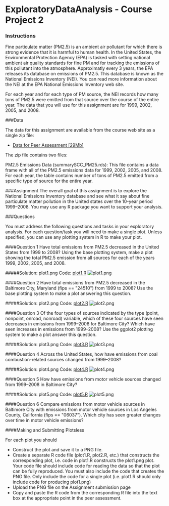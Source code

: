 # ExploratoryDataAnalysis - Course Project 2

### Instructions

Fine particulate matter (PM2.5) is an ambient air pollutant for which there is strong evidence that it is harmful to human health. In the United States, the Environmental Protection Agency (EPA) is tasked with setting national ambient air quality standards for fine PM and for tracking the emissions of this pollutant into the atmosphere. Approximatly every 3 years, the EPA releases its database on emissions of PM2.5. This database is known as the National Emissions Inventory (NEI). You can read more information about the NEI at the EPA National Emissions Inventory web site.

For each year and for each type of PM source, the NEI records how many tons of PM2.5 were emitted from that source over the course of the entire year. The data that you will use for this assignment are for 1999, 2002, 2005, and 2008.

###Data

The data for this assignment are available from the course web site as a single zip file:

* [Data for Peer Assessment [29Mb]](https://d396qusza40orc.cloudfront.net/exdata%2Fdata%2FNEI_data.zip)

The zip file contains two files:

PM2.5 Emissions Data (summarySCC_PM25.rds): This file contains a data frame with all of the PM2.5 emissions data for 1999, 2002, 2005, and 2008. For each year, the table contains number of tons of PM2.5 emitted from a specific type of source for the entire year. 

###Assignment
The overall goal of this assignment is to explore the National Emissions Inventory database and see what it say about fine particulate matter pollution in the United states over the 10-year period 1999–2008. You may use any R package you want to support your analysis.

###Questions

You must address the following questions and tasks in your exploratory analysis. For each question/task you will need to make a single plot. Unless specified, you can use any plotting system in R to make your plot.

####Question 1
Have total emissions from PM2.5 decreased in the United States from 1999 to 2008? Using the base plotting system, make a plot showing the total PM2.5 emission from all sources for each of the years 1999, 2002, 2005, and 2008.

#####Solution: plot1.png 
Code:  [plot1.R](https://github.com/mdrobish/ExploratoryDataAnalysis/blob/master/plot1.R)
![plot1.png](https://github.com/mdrobish/ExploratoryDataAnalysis/blob/master/plot1.png)

####Question 2
Have total emissions from PM2.5 decreased in the Baltimore City, Maryland (fips == "24510") from 1999 to 2008? Use the base plotting system to make a plot answering this question.

#####Solution: plot2.png 
Code:  [plot2.R](https://github.com/mdrobish/ExploratoryDataAnalysis/blob/master/plot2.R)
![plot2.png](https://github.com/mdrobish/ExploratoryDataAnalysis/blob/master/plot2.png)

####Question 3
Of the four types of sources indicated by the type (point, nonpoint, onroad, nonroad) variable, which of these four sources have seen decreases in emissions from 1999–2008 for Baltimore City? Which have seen increases in emissions from 1999–2008? Use the ggplot2 plotting system to make a plot answer this question.

#####Solution: plot3.png 
Code:  [plot3.R](https://github.com/mdrobish/ExploratoryDataAnalysis/blob/master/plot3.R)
![plot3.png](https://github.com/mdrobish/ExploratoryDataAnalysis/blob/master/plot3.png)

####Question 4
Across the United States, how have emissions from coal combustion-related sources changed from 1999–2008?

#####Solution: plot4.png 
Code:  [plot4.R](https://github.com/mdrobish/ExploratoryDataAnalysis/blob/master/plot4.R)
![plot4.png](https://github.com/mdrobish/ExploratoryDataAnalysis/blob/master/plot4.png)

####Question 5
How have emissions from motor vehicle sources changed from 1999–2008 in Baltimore City?

#####Solution: plot5.png 
Code:  [plot5.R](https://github.com/mdrobish/ExploratoryDataAnalysis/blob/master/plot5.R)
![plot5.png](https://github.com/mdrobish/ExploratoryDataAnalysis/blob/master/plot5.png)

####Question 6
Compare emissions from motor vehicle sources in Baltimore City with emissions from motor vehicle sources in Los Angeles County, California (fips == "06037"). Which city has seen greater changes over time in motor vehicle emissions?


####Making and Submitting Plotsless 

For each plot you should

* Construct the plot and save it to a PNG file.
* Create a separate R code file (plot1.R, plot2.R, etc.) that constructs the corresponding plot, i.e. code in plot1.R constructs the plot1.png plot. Your code file should include code for reading the data so that the plot can be fully reproduced. You must also include the code that creates the PNG file. Only include the code for a single plot (i.e. plot1.R should only include code for producing plot1.png)
* Upload the PNG file on the Assignment submission page
* Copy and paste the R code from the corresponding R file into the text box at the appropriate point in the peer assessment.
